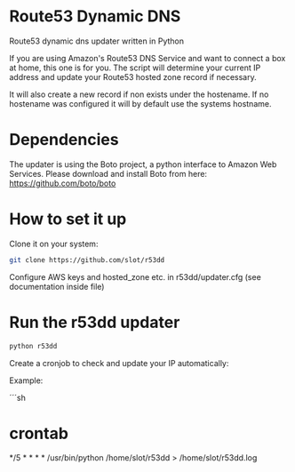 Route53 Dynamic DNS
===================

Route53 dynamic dns updater written in Python

If you are using Amazon's Route53 DNS Service and want to connect a box at home, this one is for you. The script
will determine your current IP address and update your Route53 hosted zone record if necessary.

It will also create a new record if non exists under the hostename. If no hostename was configured it will by default
use the systems hostname.

Dependencies
=============

The updater is using the Boto project, a python interface to Amazon Web Services.
Please download and install Boto from here: https://github.com/boto/boto

How to set it up
================

Clone it on your system:
```sh
git clone https://github.com/slot/r53dd
```

Configure AWS keys and hosted_zone etc. in r53dd/updater.cfg (see documentation inside file)

Run the r53dd updater
=====================

```sh
python r53dd
```

Create a cronjob to check and update your IP automatically:

Example:

´´´sh
# crontab
*/5 * * * * /usr/bin/python /home/slot/r53dd > /home/slot/r53dd.log


